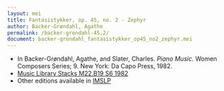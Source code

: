 ```yaml
---
layout: mei
title: Fantasistykker, op. 45, no. 2 - Zephyr
author: Backer-Grøndahl, Agathe
permalink: /backer-grondahl-45.2/
document: backer-grondahl_fantasistykker_op45_no2_zephyr.mei
---
```


- In Backer-Grøndahl, Agathe, and Slater, Charles. *Piano Music.* Women Composers Series; 9. New York: Da Capo Press, 1982.
- <a href="https://tufts-primo.hosted.exlibrisgroup.com/permalink/f/14dinuo/01TUN_ALMA2185674780003851" target="_blank">Music Library Stacks M22.B19 S6 1982</a>
- Other editions available in <a href="https://imslp.org/wiki/5_Fantasistykker%2C_Op.45_(Backer-Gr%C3%B8ndahl%2C_Agathe)" target="_blank">IMSLP</a>
